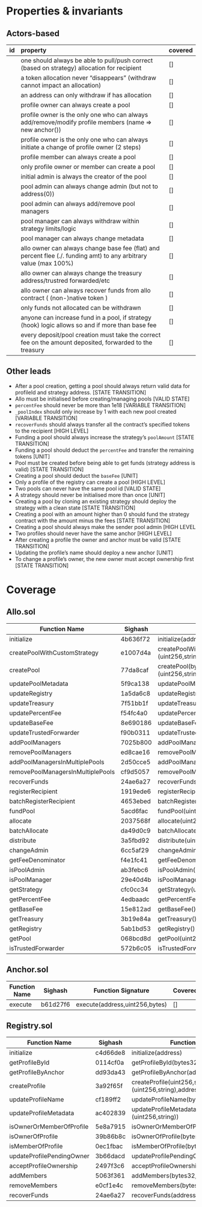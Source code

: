# Properties & invariants

## Actors-based

| id  | property                                                                                                          | covered |
| --- | :---------------------------------------------------------------------------------------------------------------- | ------- |
|     | one should always be able to pull/push correct (based on strategy) allocation for recipient                       |   []    |
|     | a token allocation never “disappears” (withdraw cannot impact an allocation)                                      |   []    |
|     | an address can only withdraw if has allocation                                                                    |   []    |
|     | profile owner can always create a pool                                                                            |   []    |
|     | profile owner is the only one who can always add/remove/modify profile members (name ⇒ new anchor())              |   []    |
|     | profile owner is the only one who can always initiate a change of profile owner (2 steps)                         |   []    |
|     | profile member can always create a pool                                                                           |   []    |
|     | only profile owner or member can create a pool                                                                    |   []    |
|     | initial admin is always the creator of the pool                                                                   |   []    |
|     | pool admin can always change admin (but not to address(0))                                                        |   []    |
|     | pool admin can always add/remove pool managers                                                                    |   []    |
|     | pool manager can always withdraw within strategy limits/logic                                                     |   []    |
|     | pool manager can always change metadata                                                                           |   []    |
|     | allo owner can always change base fee (flat) and percent flee (./. funding amt) to any arbitrary value (max 100%) |   []    |
|     | allo owner can always change the treasury address/trustred forwarded/etc                                          |   []    |
|     | allo owner can always recover funds from allo contract ( (non-)native token )                                     |   []    |
|     | only funds not allocated can be withdrawn                                                                         |   []    |
|     | anyone can increase fund in a pool, if strategy (hook) logic allows so and if more than base fee                  |   []    |
|     | every deposit/pool creation must take the correct fee on the amount deposited, forwarded to the treasury          |   []    |

## Other leads

- After a pool creation, getting a pool should always return valid data for profileId and strategy address. [STATE TRANSITION]
- Allo must be initialised before creating/managing pools [VALID STATE]
- `percentFee` should never be more than 1e18 [VARIABLE TRANSITION]
- `_poolIndex` should only increase by 1 with each new pool created [VARIABLE TRANSITION]
- `recoverFunds` should always transfer all the contract’s specified tokens to the recipient [HIGH LEVEL]
- Funding a pool should always increase the strategy’s `poolAmount` [STATE TRANSITION]
- Funding a pool should deduct the `percentFee` and transfer the remaining tokens [UNIT]
- Pool must be created before being able to get funds (strategy address is valid) [STATE TRANSITION]
- Creating a pool should deduct the `baseFee` [UNIT]
- Only a profile of the registry can create a pool [HIGH LEVEL]
- Two pools can never have the same pool id [VALID STATE]
- A strategy should never be initialised more than once [UNIT]
- Creating a pool by cloning an existing strategy should deploy the strategy with a clean state [STATE TRANSITION]
- Creating a pool with an amount higher than 0 should fund the strategy contract with the amount minus the fees [STATE TRANSITION]
- Creating a pool should always make the sender pool admin [HIGH LEVEL
- Two profiles should never have the same anchor [HIGH LEVEL]
- After creating a profile the owner and anchor must be valid [STATE TRANSITION]
- Updating the profile’s name should deploy a new anchor [UNIT]
- To change a profile’s owner, the new owner must accept ownership first [STATE TRANSITION]

# Coverage

## Allo.sol
| Function Name                     | Sighash  | Function Signature                                                                             | Covered |
| --------------------------------- | -------- | ---------------------------------------------------------------------------------------------- | ------- |
| initialize                        | 4b636f72 | initialize(address,address,address,uint256,uint256,address)                                    | []      |
| createPoolWithCustomStrategy      | e1007d4a | createPoolWithCustomStrategy(bytes32,address,bytes,address,uint256,(uint256,string),address[]) | []      |
| createPool                        | 77da8caf | createPool(bytes32,address,bytes,address,uint256,(uint256,string),address[])                   | []      |
| updatePoolMetadata                | 5f9ca138 | updatePoolMetadata(uint256,(uint256,string))                                                   | []      |
| updateRegistry                    | 1a5da6c8 | updateRegistry(address)                                                                        | []      |
| updateTreasury                    | 7f51bb1f | updateTreasury(address)                                                                        | []      |
| updatePercentFee                  | f54fc4a0 | updatePercentFee(uint256)                                                                      | []      |
| updateBaseFee                     | 8e690186 | updateBaseFee(uint256)                                                                         | []      |
| updateTrustedForwarder            | f90b0311 | updateTrustedForwarder(address)                                                                | []      |
| addPoolManagers                   | 7025b800 | addPoolManagers(uint256,address[])                                                             | []      |
| removePoolManagers                | ed8cae16 | removePoolManagers(uint256,address[])                                                          | []      |
| addPoolManagersInMultiplePools    | 2d50cce5 | addPoolManagersInMultiplePools(uint256[],address[])                                            | []      |
| removePoolManagersInMultiplePools | cf9d5057 | removePoolManagersInMultiplePools(uint256[],address[])                                         | []      |
| recoverFunds                      | 24ae6a27 | recoverFunds(address,address)                                                                  | []      |
| registerRecipient                 | 1919ede6 | registerRecipient(uint256,address[],bytes)                                                     | []      |
| batchRegisterRecipient            | 4653ebed | batchRegisterRecipient(uint256[],address[][],bytes[])                                          | []      |
| fundPool                          | 5acd6fac | fundPool(uint256,uint256)                                                                      | []      |
| allocate                          | 2037568f | allocate(uint256,address[],uint256[],bytes)                                                    | []      |
| batchAllocate                     | da49d0c9 | batchAllocate(uint256[],address[][],uint256[][],uint256[],bytes[])                             | []      |
| distribute                        | 3a5fbd92 | distribute(uint256,address[],bytes)                                                            | []      |
| changeAdmin                       | 6cc5af29 | changeAdmin(uint256,address)                                                                   | []      |
| getFeeDenominator                 | f4e1fc41 | getFeeDenominator()                                                                            | []      |
| isPoolAdmin                       | ab3febc6 | isPoolAdmin(uint256,address)                                                                   | []      |
| isPoolManager                     | 29e40d4b | isPoolManager(uint256,address)                                                                 | []      |
| getStrategy                       | cfc0cc34 | getStrategy(uint256)                                                                           | []      |
| getPercentFee                     | 4edbaadc | getPercentFee()                                                                                | []      |
| getBaseFee                        | 15e812ad | getBaseFee()                                                                                   | []      |
| getTreasury                       | 3b19e84a | getTreasury()                                                                                  | []      |
| getRegistry                       | 5ab1bd53 | getRegistry()                                                                                  | []      |
| getPool                           | 068bcd8d | getPool(uint256)                                                                               | []      |
| isTrustedForwarder                | 572b6c05 | isTrustedForwarder(address)                                                                    | []      |

## Anchor.sol
| Function Name | Sighash  | Function Signature             | Covered |
| ------------- | -------- | ------------------------------ | ------- |
| execute       | b61d27f6 | execute(address,uint256,bytes) | []      |

## Registry.sol
| Function Name             | Sighash  | Function Signature                                               | Covered |
| ------------------------- | -------- | ---------------------------------------------------------------- | ------- |
| initialize                | c4d66de8 | initialize(address)                                              | []      |
| getProfileById            | 0114cf0a | getProfileById(bytes32)                                          | []      |
| getProfileByAnchor        | dd93da43 | getProfileByAnchor(address)                                      | []      |
| createProfile             | 3a92f65f | createProfile(uint256,string,(uint256,string),address,address[]) | []      |
| updateProfileName         | cf189ff2 | updateProfileName(bytes32,string)                                | []      |
| updateProfileMetadata     | ac402839 | updateProfileMetadata(bytes32,(uint256,string))                  | []      |
| isOwnerOrMemberOfProfile  | 5e8a7915 | isOwnerOrMemberOfProfile(bytes32,address)                        | []      |
| isOwnerOfProfile          | 39b86b8c | isOwnerOfProfile(bytes32,address)                                | []      |
| isMemberOfProfile         | 0ec1fbac | isMemberOfProfile(bytes32,add]ress)                               | []      |
| updateProfilePendingOwner | 3b66dacd | updateProfilePendingOwner(bytes32,address)                       | []      |
| acceptProfileOwnership    | 2497f3c6 | acceptProfileOwnership(bytes32)                                  | []      |
| addMembers                | 5063f361 | addMembers(bytes32,address[])                                    | []      |
| removeMembers             | e0cf1e4c | removeMembers(bytes32,address[])                                 | []      |
| recoverFunds              | 24ae6a27 | recoverFunds(address,address)                                    | []      |